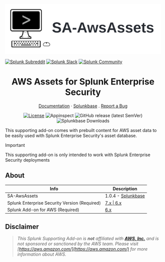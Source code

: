 <picture>
  <source media="(prefers-color-scheme: dark)" srcset="docs/static/hero.webp">
  <source media="(prefers-color-scheme: light)" srcset="docs/static/hero.webp">
  <img alt="SA-AwsAssets" src="docs/static/hero.webp">
</picture>

[![Splunk Subreddit](https://img.shields.io/badge/-r%2FSplunk-white?logo=reddit&labelColor=gray&link=https%3A%2F%2Freddit.com%2Fr%2FSplunk)](https://www.reddit.com/r/Splunk/)
[![Splunk Slack](https://img.shields.io/badge/splunk--usergroups-white?logo=slack&labelColor=gray&link=https%3A%2F%2Fsplk.it%2Fslack)](https://splk.it/slack)
[![Splunk Community](https://img.shields.io/badge/Splunk%20Community-white?style=gray&logo=splunk&logoColor=whitte&labelColor=gray)](https://community.splunk.com/)

<div align="center">
  <h1>AWS Assets for Splunk Enterprise Security</h1>
  <a href="https://splunk.github.io/SA-AwsAssets/">Documentation</a>
  ·
  <a href="https://splunkbase.splunk.com/app/6660/">Splunkbase</a>
  .
  <a href="https://github.com/splunk/SA-AwsAssets/issues/">Report a Bug</a>
  
  <br>

  [![License](https://img.shields.io/badge/License-Splunk%20General%20Terms-ce0070)](https://www.splunk.com/en_us/legal/splunk-general-terms.html)
  ![Appinspect](https://github.com/splunk/SA-AwsAssets/actions/workflows/appinspect.yml/badge.svg)
  ![GitHub release (latest SemVer)](https://img.shields.io/github/v/release/splunk/SA-AwsAssets)
  ![Splunkbase Downloads](https://img.shields.io/endpoint?color=%23&url=https%3A%2F%2Fsplunkbasebadge.livehybrid.com%2Fv1%2Fdownloads%2F6660)

</div>

This supporting add-on comes with prebuilt content for AWS asset data to be easily used with Splunk Enterprise Security's asset database.

> [!IMPORTANT]
> This supporting add-on is only intended to work with Splunk Enterprise Security deployments

## About

Info | Description
------|----------
SA-AwsAssets | 1.0.4 - [Splunkbase](https://splunkbase.splunk.com/app/6660/)
Splunk Enterprise Security Version (Required) | [7.x \| 6.x](https://splunkbase.splunk.com/app/263)
Splunk Add-on for AWS (Required) | [6.x](https://splunkbase.splunk.com/app/1876)

## Disclaimer

> *This Splunk Supporting Add-on is __not__ affiliated with [__AWS, Inc.__](https://aws.amazon.com/) and is not sponsored or sanctioned by the AWS team. Please visit [https://aws.amazon.com/](https://aws.amazon.com/) for more information about AWS.*